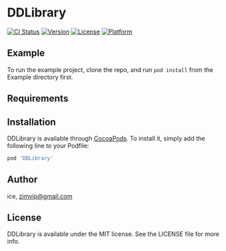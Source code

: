 # DDLibrary

[![CI Status](http://img.shields.io/travis/ice/DDLibrary.svg?style=flat)](https://travis-ci.org/ice/DDLibrary)
[![Version](https://img.shields.io/cocoapods/v/DDLibrary.svg?style=flat)](http://cocoapods.org/pods/DDLibrary)
[![License](https://img.shields.io/cocoapods/l/DDLibrary.svg?style=flat)](http://cocoapods.org/pods/DDLibrary)
[![Platform](https://img.shields.io/cocoapods/p/DDLibrary.svg?style=flat)](http://cocoapods.org/pods/DDLibrary)

## Example

To run the example project, clone the repo, and run `pod install` from the Example directory first.

## Requirements

## Installation

DDLibrary is available through [CocoaPods](http://cocoapods.org). To install
it, simply add the following line to your Podfile:

```ruby
pod 'DDLibrary'
```

## Author

ice, zjmvip@gmail.com

## License

DDLibrary is available under the MIT license. See the LICENSE file for more info.
